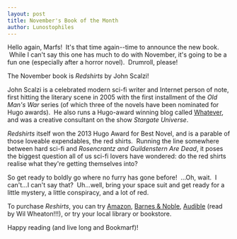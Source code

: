 ```yaml
---
layout: post
title: November's Book of the Month
author: Lunostophiles
---
```


Hello again, Marfs!  It's that time again--time to announce the new book.  While I can't say this one has much to do with November, it's going to be a fun one (especially after a horror novel).  Drumroll, please!

The November book is *Redshirts* by John Scalzi!

John Scalzi is a celebrated modern sci-fi writer and Internet person of note, first hitting the literary scene in 2005 with the first installment of the *Old Man's War* series (of which three of the novels have been nominated for Hugo awards).  He also runs a Hugo-award winning blog called [Whatever](http://whatever.scalzi.com/), and was a creative consultant on the show *Stargate Universe*.

*Redshirts* itself won the 2013 Hugo Award for Best Novel, and is a parable of those loveable expendables, the red shirts.  Running the line somewhere between hard sci-fi and *Rosencrantz and Guildenstern Are Dead*, it poses the biggest question all of us sci-fi lovers have wondered: do the red shirts realise what they're getting themselves into?

So get ready to boldly go where no furry has gone before!  ...Oh, wait.  I can't...I can't say that?  Uh...well, bring your space suit and get ready for a little mystery, a little conspiracy, and a lot of red.

To purchase *Reshirts*, you can try [Amazon](http://www.amazon.com/Redshirts-A-Novel-Three-Codas/dp/0765334798/ref=sr_1_1?ie=UTF8&amp;qid=1382235879&amp;sr=8-1&amp;keywords=redshirts+john+scalzi), [Barnes &amp; Noble](http://www.barnesandnoble.com/w/redshirts-john-scalzi/1107085800?ean=9780765334794), [Audible](http://www.audible.com/pd/Sci-Fi-Fantasy/Redshirts-Audiobook/B007SP2LPM/ref=sr_1_1?qid=1382235896&amp;sr=1-1) (read by Wil Wheaton!!!), or try your local library or bookstore.

Happy reading (and live long and Bookmarf)!
